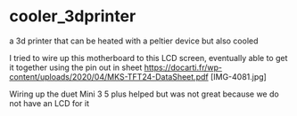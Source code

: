 # cooler_3dprinter
a 3d printer that can be heated with a peltier device but also cooled


I tried to wire up this motherboard to this LCD screen, eventually able to get it together using the pin out in sheet
https://docarti.fr/wp-content/uploads/2020/04/MKS-TFT24-DataSheet.pdf
[IMG-4081.jpg]

Wiring up the duet Mini 3 5 plus helped but was not great because we do not have an LCD for it 
